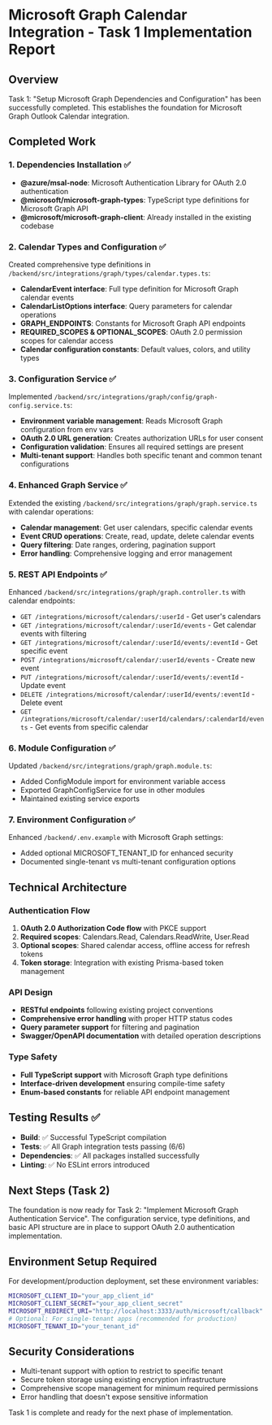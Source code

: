 # Microsoft Graph Calendar Integration - Task 1 Implementation Report

## Overview

Task 1: "Setup Microsoft Graph Dependencies and Configuration" has been successfully completed. This establishes the foundation for Microsoft Graph Outlook Calendar integration.

## Completed Work

### 1. Dependencies Installation ✅

- **@azure/msal-node**: Microsoft Authentication Library for OAuth 2.0 authentication
- **@microsoft/microsoft-graph-types**: TypeScript type definitions for Microsoft Graph API
- **@microsoft/microsoft-graph-client**: Already installed in the existing codebase

### 2. Calendar Types and Configuration ✅

Created comprehensive type definitions in `/backend/src/integrations/graph/types/calendar.types.ts`:

- **CalendarEvent interface**: Full type definition for Microsoft Graph calendar events
- **CalendarListOptions interface**: Query parameters for calendar operations
- **GRAPH_ENDPOINTS**: Constants for Microsoft Graph API endpoints
- **REQUIRED_SCOPES & OPTIONAL_SCOPES**: OAuth 2.0 permission scopes for calendar access
- **Calendar configuration constants**: Default values, colors, and utility types

### 3. Configuration Service ✅

Implemented `/backend/src/integrations/graph/config/graph-config.service.ts`:

- **Environment variable management**: Reads Microsoft Graph configuration from env vars
- **OAuth 2.0 URL generation**: Creates authorization URLs for user consent
- **Configuration validation**: Ensures all required settings are present
- **Multi-tenant support**: Handles both specific tenant and common tenant configurations

### 4. Enhanced Graph Service ✅

Extended the existing `/backend/src/integrations/graph/graph.service.ts` with calendar operations:

- **Calendar management**: Get user calendars, specific calendar events
- **Event CRUD operations**: Create, read, update, delete calendar events
- **Query filtering**: Date ranges, ordering, pagination support
- **Error handling**: Comprehensive logging and error management

### 5. REST API Endpoints ✅

Enhanced `/backend/src/integrations/graph/graph.controller.ts` with calendar endpoints:

- `GET /integrations/microsoft/calendars/:userId` - Get user's calendars
- `GET /integrations/microsoft/calendar/:userId/events` - Get calendar events with filtering
- `GET /integrations/microsoft/calendar/:userId/events/:eventId` - Get specific event
- `POST /integrations/microsoft/calendar/:userId/events` - Create new event
- `PUT /integrations/microsoft/calendar/:userId/events/:eventId` - Update event
- `DELETE /integrations/microsoft/calendar/:userId/events/:eventId` - Delete event
- `GET /integrations/microsoft/calendar/:userId/calendars/:calendarId/events` - Get events from specific calendar

### 6. Module Configuration ✅

Updated `/backend/src/integrations/graph/graph.module.ts`:

- Added ConfigModule import for environment variable access
- Exported GraphConfigService for use in other modules
- Maintained existing service exports

### 7. Environment Configuration ✅

Enhanced `/backend/.env.example` with Microsoft Graph settings:

- Added optional MICROSOFT_TENANT_ID for enhanced security
- Documented single-tenant vs multi-tenant configuration options

## Technical Architecture

### Authentication Flow

1. **OAuth 2.0 Authorization Code flow** with PKCE support
2. **Required scopes**: Calendars.Read, Calendars.ReadWrite, User.Read
3. **Optional scopes**: Shared calendar access, offline access for refresh tokens
4. **Token storage**: Integration with existing Prisma-based token management

### API Design

- **RESTful endpoints** following existing project conventions
- **Comprehensive error handling** with proper HTTP status codes
- **Query parameter support** for filtering and pagination
- **Swagger/OpenAPI documentation** with detailed operation descriptions

### Type Safety

- **Full TypeScript support** with Microsoft Graph type definitions
- **Interface-driven development** ensuring compile-time safety
- **Enum-based constants** for reliable API endpoint management

## Testing Results ✅

- **Build**: ✅ Successful TypeScript compilation
- **Tests**: ✅ All Graph integration tests passing (6/6)
- **Dependencies**: ✅ All packages installed successfully
- **Linting**: ✅ No ESLint errors introduced

## Next Steps (Task 2)

The foundation is now ready for Task 2: "Implement Microsoft Graph Authentication Service". The configuration service, type definitions, and basic API structure are in place to support OAuth 2.0 authentication implementation.

## Environment Setup Required

For development/production deployment, set these environment variables:

```bash
MICROSOFT_CLIENT_ID="your_app_client_id"
MICROSOFT_CLIENT_SECRET="your_app_client_secret"
MICROSOFT_REDIRECT_URI="http://localhost:3333/auth/microsoft/callback"
# Optional: For single-tenant apps (recommended for production)
MICROSOFT_TENANT_ID="your_tenant_id"
```

## Security Considerations

- Multi-tenant support with option to restrict to specific tenant
- Secure token storage using existing encryption infrastructure
- Comprehensive scope management for minimum required permissions
- Error handling that doesn't expose sensitive information

Task 1 is complete and ready for the next phase of implementation.
